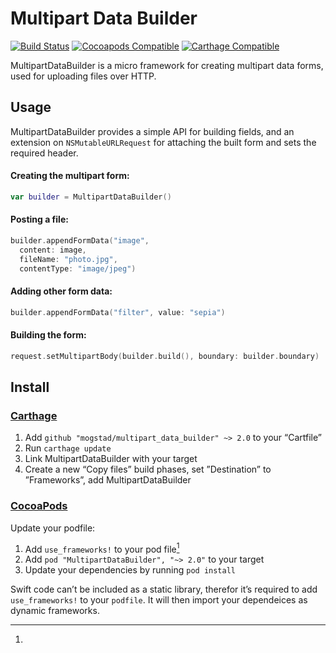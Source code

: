# Multipart Data Builder

[![Build Status](https://img.shields.io/circleci/project/mogstad/multipart_data_builder.svg?style=flat-square)](https://circleci.com/gh/mogstad/multipart_data_builder)
[![Cocoapods Compatible](https://img.shields.io/cocoapods/v/MultipartDataBuilder.svg?style=flat-square)](https://cocoapods.org/pods/MultipartDataBuilder)
[![Carthage Compatible](https://img.shields.io/badge/Carthage-compatible-4BC51D.svg?style=flat-square)](https://github.com/Carthage/Carthage)

MultipartDataBuilder is a micro framework for creating multipart data forms, used for uploading files over HTTP.

## Usage

MultipartDataBuilder provides a simple API for building fields, and an extension on `NSMutableURLRequest` for attaching the built form and sets the required header.

#### Creating the multipart form:

```swift
var builder = MultipartDataBuilder()
```
#### Posting a file:

```swift
builder.appendFormData("image",
  content: image,
  fileName: "photo.jpg",
  contentType: "image/jpeg")
```

#### Adding other form data:

```swift
builder.appendFormData("filter", value: "sepia")
```

#### Building the form:

```swift
request.setMultipartBody(builder.build(), boundary: builder.boundary)
```

## Install

### [Carthage](https://github.com/carthage/carthage)

1. Add `github "mogstad/multipart_data_builder" ~> 2.0` to your “Cartfile”
2. Run `carthage update`
3. Link MultipartDataBuilder with your target
4. Create a new “Copy files” build phases, set ”Destination” to ”Frameworks”, add MultipartDataBuilder

### [CocoaPods](https://cocoapods.org)

Update your podfile:

1. Add `use_frameworks!` to your pod file[^1]
2. Add `pod "MultipartDataBuilder", "~> 2.0"` to your target
3. Update your dependencies by running `pod install`

[^1]:
Swift code can’t be included as a static library, therefor it’s required to add `use_frameworks!` to your `podfile`. It will then import your dependeices as dynamic frameworks.
